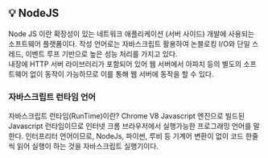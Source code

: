 ## 💡 NodeJS
Node JS 이란 확장성이 있는 네트워크 애플리케이션 (서버 사이드) 개발에 사용되는 소프트웨어 플랫폼이다. 작성 언어로는 자바스크립트 활용하여 논블로킹 I/O와 단일 스레드, 이벤트 루프 기반으로 높은 성능 처리를 가지고 있다. </br>
내장에 HTTP 서버 라이브러리가 포함되어 있어 웹 서버에서 아파치 등의 별도의 소프트웨어 없이 동작이 가능하므로 이를 통해 웹 서버에 동작을 할 수 있다.  

### 자바스크립트 런타임 언어
자바스크립트 런타임(RunTime)이란? Chrome V8 Javascript 엔진으로 빌드된 Javascript 런타임이므로 
인터넷 크롬 브라우저에서 실행가능한 프로그래밍 언어를 말한다. 인터프리터 언어이므로, NodeJs, 파이썬, 루비 등 기계어 변환이 없이 코드 한줄씩 읽어 실행이 하는 것을 자바스크립트 실행기이다.




